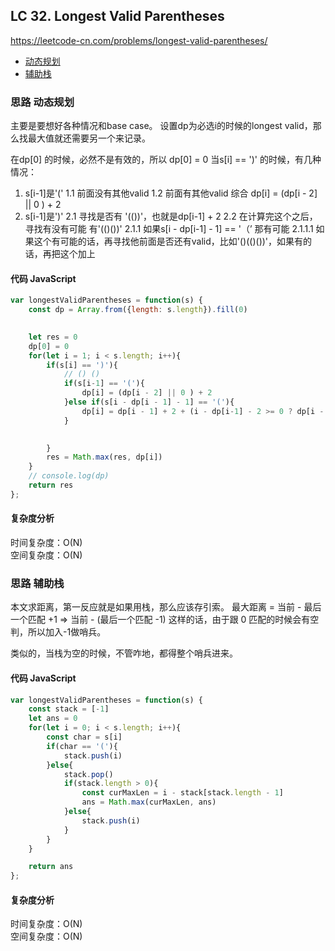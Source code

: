 ## LC 32. Longest Valid Parentheses
https://leetcode-cn.com/problems/longest-valid-parentheses/
- [动态规划](#思路-动态规划)
- [辅助栈](#思路-辅助栈)
### 思路 动态规划
主要是要想好各种情况和base case。
设置dp为必选i的时候的longest valid，那么找最大值就还需要另一个来记录。

在dp[0] 的时候，必然不是有效的，所以 dp[0] = 0
当s[i] == ')' 的时候，有几种情况：
1. s[i-1]是'(' 
1.1 前面没有其他valid
1.2 前面有其他valid
综合 dp[i] = (dp[i - 2] || 0 ) + 2 
2. s[i-1]是')' 
2.1 寻找是否有 '(())'，也就是dp[i-1] + 2 
2.2 在计算完这个之后，寻找有没有可能 有'(()())'
2.1.1 如果s[i - dp[i-1] - 1] == '（’ 那有可能
2.1.1.1 如果这个有可能的话，再寻找他前面是否还有valid，比如'()(()())'，如果有的话，再把这个加上
#### 代码 JavaScript

```JavaScript
var longestValidParentheses = function(s) {
    const dp = Array.from({length: s.length}).fill(0)

   
    let res = 0
    dp[0] = 0
    for(let i = 1; i < s.length; i++){
        if(s[i] == ')'){
            // () ()  
            if(s[i-1] == '('){
                dp[i] = (dp[i - 2] || 0 ) + 2 
            }else if(s[i - dp[i - 1] - 1] == '('){
                dp[i] = dp[i - 1] + 2 + (i - dp[i-1] - 2 >= 0 ? dp[i - dp[i - 1] - 2] : 0)
            }
            

        }
        res = Math.max(res, dp[i])
    }
    // console.log(dp)
    return res
};

```

#### 复杂度分析
时间复杂度：O(N) </br>
空间复杂度：O(N)



### 思路 辅助栈
本文求距离，第一反应就是如果用栈，那么应该存引索。
最大距离 = 当前 - 最后一个匹配 +1 => 当前 - (最后一个匹配 -1)
这样的话，由于跟 0 匹配的时候会有空判，所以加入-1做哨兵。

类似的，当栈为空的时候，不管咋地，都得整个哨兵进来。
#### 代码 JavaScript

```JavaScript
var longestValidParentheses = function(s) {
    const stack = [-1]
    let ans = 0
    for(let i = 0; i < s.length; i++){
        const char = s[i]
        if(char == '('){
            stack.push(i)
        }else{
            stack.pop()
            if(stack.length > 0){
                const curMaxLen = i - stack[stack.length - 1]
                ans = Math.max(curMaxLen, ans)
            }else{
                stack.push(i)
            }
        }
    }

    return ans
};

```

#### 复杂度分析
时间复杂度：O(N) </br>
空间复杂度：O(N)